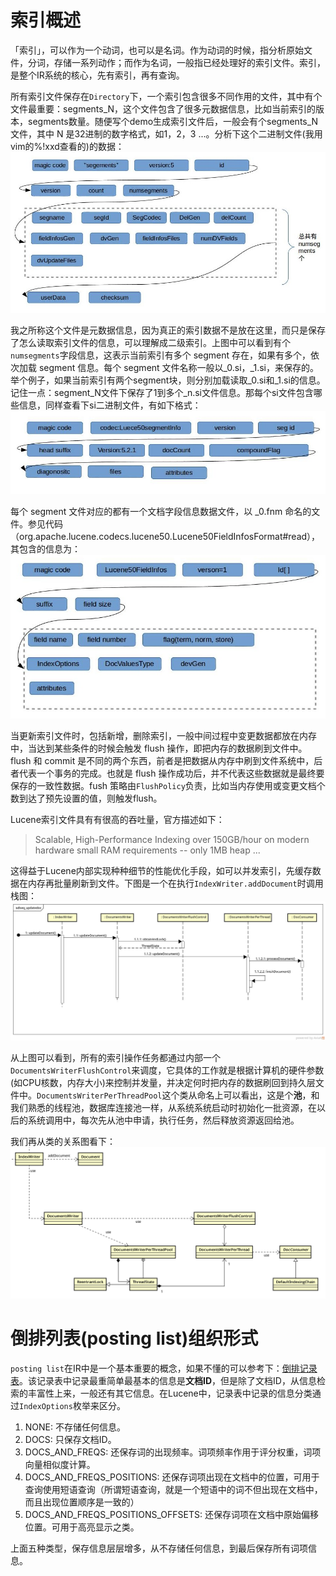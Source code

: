 # 索引概述

「索引」，可以作为一个动词，也可以是名词。作为动词的时候，指分析原始文件，分词，存储一系列动作；而作为名词，一般指已经处理好的索引文件。索引，是整个IR系统的核心，先有索引，再有查询。

所有索引文件保存在`Directory`下，一个索引包含很多不同作用的文件，其中有个文件最重要：segments_N，这个文件包含了很多元数据信息，比如当前索引的版本，segments数量。随便写个demo生成索引文件后，一般会有个segments_N文件，其中 N 是32进制的数字格式，如1，2，3 ...。分析下这个二进制文件(我用vim的%!xxd查看的)的数据：
![segment_N文件信息](images/segments.jpg)

我之所称这个文件是元数据信息，因为真正的索引数据不是放在这里，而只是保存了怎么读取索引文件的信息，可以理解成二级索引。上图中可以看到有个`numsegments`字段信息，这表示当前索引有多个 segment 存在，如果有多个，依次加载 segment 信息。每个 segment 文件名称一般以_0.si，_1.si，来保存的。举个例子，如果当前索引有两个segment块，则分别加载读取_0.si和_1.si的信息。记住一点：segment_N文件下保存了1到多个_n.si文件信息。那每个si文件包含哪些信息，同样查看下si二进制文件，有如下格式：
![si文件信息](images/segment.jpg)

每个 segment 文件对应的都有一个文档字段信息数据文件，以 _0.fnm 命名的文件。参见代码（org.apache.lucene.codecs.lucene50.Lucene50FieldInfosFormat#read），其包含的信息为：
![fnm文件信息](images/fnm.jpg)

当更新索引文件时，包括新增，删除索引，一般中间过程中变更数据都放在内存中，当达到某些条件的时候会触发 flush 操作，即把内存的数据刷到文件中。flush 和 commit 是不同的两个东西，前者是把数据从内存中刷到文件系统中，后者代表一个事务的完成。也就是 flush 操作成功后，并不代表这些数据就是最终要保存的一致性数据。fush 策略由`FlushPolicy`负责，比如当内存使用或变更文档个数到达了预先设置的值，则触发flush。

Lucene索引文件具有有很高的吞吐量，官方描述如下：

> Scalable, High-Performance Indexing
> over 150GB/hour on modern hardware
>small RAM requirements -- only 1MB heap
> ...

这得益于Lucene内部实现种种细节的性能优化手段，如可以并发索引，先缓存数据在内存再批量刷新到文件。下图是一个在执行`IndexWriter.addDocument`时调用栈图：
![新增索引文件](images/add_doc_seq.jpg)

从上图可以看到，所有的索引操作任务都通过内部一个`DocumentsWriterFlushControl`来调度，它具体的工作就是根据计算机的硬件参数(如CPU核数，内存大小)来控制并发量，并决定何时把内存的数据刷回到持久层文件中。`DocumentsWriterPerThreadPool`这个类从命名上可以看出，这是个**池**，和我们熟悉的线程池，数据库连接池一样，从系统系统启动时初始化一批资源，在以后的系统调用中，每次先从池中申请，执行任务，然后释放资源返回给池。

我们再从类的关系图看下：
![IndexWriter关系图](images/dwpt.png)

# 倒排列表(posting list)组织形式
`posting list`在IR中是一个基本重要的概念，如果不懂的可以参考下：[倒排记录表](http://www.cnblogs.com/jcli/archive/2012/09/27/2683417.html)。该记录表中记录最重简单最基本的信息是**文档ID**，但是除了文档ID，从信息检索的丰富性上来，一般还有其它信息。在Lucene中，记录表中记录的信息分类通过`IndexOptions`枚举来区分。

1. NONE: 不存储任何信息。
1. DOCS: 只保存文档ID。
1. DOCS_AND_FREQS: 还保存词的出现频率。词项频率作用于评分权重，词项向量相似度计算。
1. DOCS_AND_FREQS_POSITIONS: 还保存词项出现在文档中的位置，可用于查询使用短语查询（所谓短语查询，就是一个短语中的词不但出现在文档中，而且出现位置顺序是一致的）
1. DOCS_AND_FREQS_POSITIONS_OFFSETS: 还保存词项在文档中原始偏移位置。可用于高亮显示之类。

上面五种类型，保存信息层层增多，从不存储任何信息，到最后保存所有词项信息。























